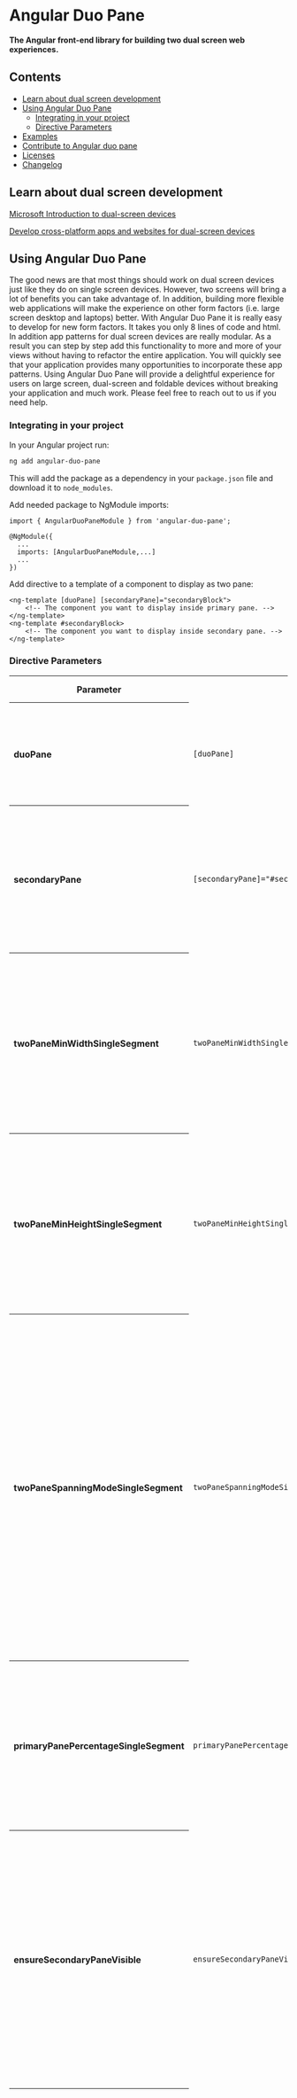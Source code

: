 # Angular Duo Pane

**The Angular front-end library for building two dual screen web experiences.**

## Contents

- [Learn about dual screen development](#learn-about-dual-screen-development)
- [Using Angular Duo Pane](#using-angular-duo-pane)
    - [Integrating in your project](#integrating-in-your-project)
    - [Directive Parameters](#directive-parameters)
- [Examples](#exampes)
- [Contribute to Angular duo pane](#contribute-to-angular-duo-pane)
- [Licenses](#licenses)
- [Changelog](#changelog)

## Learn about dual screen development

[Microsoft Introduction to dual-screen devices](https://docs.microsoft.com/en-us/dual-screen/introduction)

[Develop cross-platform apps and websites for dual-screen devices](https://docs.microsoft.com/en-us/dual-screen/cross-platform/)

## Using Angular Duo Pane

The good news are that most things should work on dual screen devices just like they do on single screen devices.
However, two screens will bring a lot of benefits you can take advantage of. In addition, building more flexible web applications will make the experience on other form factors (i.e. large screen desktop and laptops) better.
With Angular Duo Pane it is really easy to develop for new form factors. It takes you only 8 lines of code and html. In addition app patterns for dual screen devices are really modular. As a result you can step by step add this functionality to more and more of your views without having to refactor the entire application. You will quickly see that your application provides many opportunities to incorporate these app patterns. Using Angular Duo Pane will provide a delightful experience for users on large screen, dual-screen and foldable devices without breaking your application and much work.
Please feel free to reach out to us if you need help.

### Integrating in your project

In your Angular project run:
```sh
ng add angular-duo-pane
```
This will add the package as a dependency in your `package.json` file and download it to `node_modules`.

Add needed package to NgModule imports:
```
import { AngularDuoPaneModule } from 'angular-duo-pane';

@NgModule({
  ...
  imports: [AngularDuoPaneModule,...]
  ...
})
```

Add directive to a template of a component to display as two pane:
```
<ng-template [duoPane] [secondaryPane]="secondaryBlock">
    <!-- The component you want to display inside primary pane. -->
</ng-template>
<ng-template #secondaryBlock>
    <!-- The component you want to display inside secondary pane. -->
</ng-template>
```

### Directive Parameters

<table>
  <tr>
    <th>Parameter</th>
    <th>Example</th>
    <th>Required</th>
    <th>Type</th>
    <th>Default value</th>
    <th>Description</th>
  </tr>
  <tr>
    <th align="left">duoPane</th>
    <td><code>[duoPane]</code></td>
    <td>yes</td>
    <td>-</td>
    <td>-</td>
    <td>
    Tells Angular duo pane that the component marked with [duoPane] is supposed to be displayed as the primary pane.
    </td>
  </tr>

  <tr>
    <th align="left">secondaryPane</th>
    <td><code>[secondaryPane]="#secondaryBlock"</code></td>
    <td>no</td>
    <td><code>TemplateRef<any></code></td>
    <td><code>undefined</code></td>
    <td>
    Provides a template reference to the component to display as the secondary pane. You should define this because displaying only the primary pane is pointless.
    </td>
  </tr>

  <tr>
    <th align="left">twoPaneMinWidthSingleSegment</th>
    <td><code>twoPaneMinWidthSingleSegment=1000</code></td>
    <td>no</td>
    <td><code>number</code></td>
    <td><code>0</code></td>
    <td>
    If the window width of the user is greater or equal to this parameter primary and secondary pane are both displayed.
    The default results in always showing both panes no matter how small the screen.
    </td>
  </tr>

  <tr>
    <th align="left">twoPaneMinHeightSingleSegment</th>
    <td><code>twoPaneMinHeightSingleSegment=500</code></td>
    <td>no</td>
    <td><code>number</code></td>
    <td><code>0</code></td>
    <td>
    If the window height of the user is greater or equal to this parameter primary and secondary pane are both displayed.
    The default results in always showing both panes no matter how small the screen.    
    </td>
  </tr>

  <tr>
    <th align="left">twoPaneSpanningModeSingleSegment</th>
    <td><code>twoPaneSpanningModeSingleSegment="single-fold-vertical"</code></td>
    <td>no</td>
    <td><code>type SpanningMode = 'single-fold-horizontal' | 'single-fold-vertical' | 'none'</code></td>
    <td><code>'none'</code></td>
    <td>
    When all other requirements for the window size is fulfilled on single screen devices this parameter defines how both panes are displayed.
    <ul>
        <li><code>'none'</code> – by default only the primary pane is displayed.
        <li><code>'single-fold-vertical'</code> – both panes are displayed side by side.
        <li><code>'single-fold-horizontal'</code> – the panes are split top and bottom.
    </ul>
    </td>
  </tr>

  <tr>
    <th align="left">primaryPanePercentageSingleSegment</th>
    <td><code>primaryPanePercentageSingleSegment=70</code></td>
    <td>no</td>
    <td><code>number</code></td>
    <td><code>50</code></td>
    <td>
    Sets the percentage of the available size reserved for the primary pane when displaying both panes on single screen devices.
    Default of 50% results in both panes taking up equal space.
    </td>
  </tr>

  <tr>
    <th align="left">ensureSecondaryPaneVisible</th>
    <td><code>ensureSecondaryPaneVisible=true</code></td>
    <td>no</td>
    <td><code>boolean</code></td>
    <td><code>false</code></td>
    <td>
    When set to true Angular duo pane will make sure that the secondary pane is visible. This can be used to navigate between panes on a small screen devices where it does not make sense to display both panes at the same time.
    Default value of <code>false</code> allows the secondary pane to not be visible.
    </td>
  </tr>

  <tr>
    <th align="left">secondaryPaneVisibilityHandler</th>
    <td><code>(secondaryPaneVisibilityHandler)="secondaryPaneVisibilityChangedEventHandler($event)"</code></td>
    <td>no</td>
    <td><code>EventEmitter<boolean></code></td>
    <td>-</td>
    <td>
    This allows you to find out whether or not the secondary pane is currently visible.
    Provide a function that takes a boolean value. Angular duo pane will call this function when the secondary pane becomes visible or invisible.
    </td>
  </tr>
</table>

## Examples

Do you want to try out Angular Duo Pane library or how dual screen patterns can work on the web. Check out the [the showcase](https://malterei.github.io/angular-two-pane/). More examples will be added to the list so check back frequently.

## Contribute to Angular Duo Pane

Please take a look at our [contribution guidelines](CONTRIBUTING.md) for more info.
Feel free to contact us if you have questions.
Use issues and GitHub [Kanban Board](https://github.com/MalteRei/angular-two-pane/projects/1) to collaborate.

## Licenses

All files on the Angular Duo Pane GitHub repository are subject to the MIT license. Please read the License file at the root of the project.


## Changelog

We use [GitHub Releases](https://github.com/blog/1547-release-your-software) to manage our releases, including the changelog between every release. View a complete list of additions, fixes, and changes on the [releases](https://github.com/MalteRei/angular-two-pane/releases) page.
